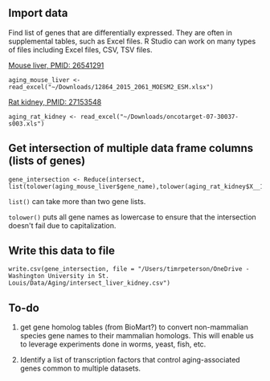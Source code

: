 
## Import data

Find list of genes that are differentially expressed. They are often in supplemental tables, such as Excel files. R Studio can work on many types of files including Excel files, CSV, TSV files.

[Mouse liver, PMID: 26541291](https://www.ncbi.nlm.nih.gov/pubmed/26541291)

	aging_mouse_liver <- read_excel("~/Downloads/12864_2015_2061_MOESM2_ESM.xlsx")

[Rat kidney, PMID: 27153548](https://www.ncbi.nlm.nih.gov/pubmed/27153548)

	aging_rat_kidney <- read_excel("~/Downloads/oncotarget-07-30037-s003.xls")

## Get intersection of multiple data frame columns (lists of genes)

	gene_intersection <- Reduce(intersect, list(tolower(aging_mouse_liver$gene_name),tolower(aging_rat_kidney$X__1)))

`list()` can take more than two gene lists.

`tolower()` puts all gene names as lowercase to ensure that the intersection doesn't fail due to capitalization.

## Write this data to file

	write.csv(gene_intersection, file = "/Users/timrpeterson/OneDrive - Washington University in St. Louis/Data/Aging/intersect_liver_kidney.csv")

## To-do	

1. get gene homolog tables (from BioMart?) to convert non-mammalian species gene names to their mammalian homologs. This will enable us to leverage experiments done in worms, yeast, fish, etc.

2. Identify a list of transcription factors that control aging-associated genes common to multiple datasets.


